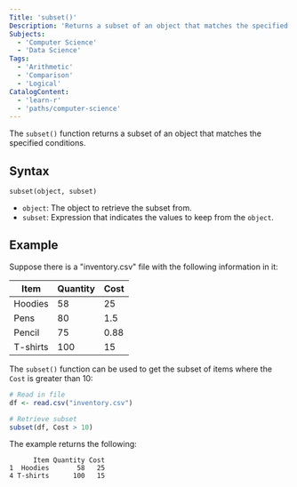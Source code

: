 ```yaml
---
Title: 'subset()'
Description: 'Returns a subset of an object that matches the specified conditions.'
Subjects:
  - 'Computer Science'
  - 'Data Science'
Tags:
  - 'Arithmetic'
  - 'Comparison'
  - 'Logical'
CatalogContent:
  - 'learn-r'
  - 'paths/computer-science'
---
```


The `subset()` function returns a subset of an object that matches the specified conditions.

## Syntax

```pseudo
subset(object, subset)
```

- `object`: The object to retrieve the subset from.
- `subset`: Expression that indicates the values to keep from the `object`.

## Example

Suppose there is a "inventory.csv" file with the following information in it:

| Item     | Quantity | Cost |
| -------- | -------- | ---- |
| Hoodies  | 58       | 25   |
| Pens     | 80       | 1.5  |
| Pencil   | 75       | 0.88 |
| T-shirts | 100      | 15   |

The `subset()` function can be used to get the subset of items where the `Cost` is greater than 10:

```r
# Read in file
df <- read.csv("inventory.csv")

# Retrieve subset
subset(df, Cost > 10)
```

The example returns the following:

```shell
      Item Quantity Cost
1  Hoodies       58   25
4 T-shirts      100   15
```
